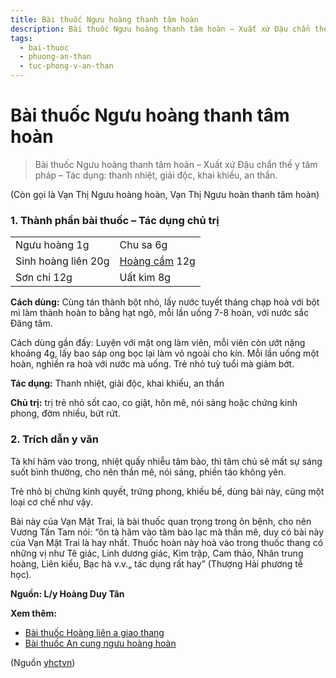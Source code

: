 ```yaml
---
title: Bài thuốc Ngưu hoàng thanh tâm hoàn
description: Bài thuốc Ngưu hoàng thanh tâm hoàn – Xuất xứ Đậu chẩn thế y tâm pháp – Tác dụng- thanh nhiệt, giải độc, khai khiếu, an thần.
tags:
  - bai-thuoc
  - phuong-an-than
  - tuc-phong-v-an-than
---
```


# Bài thuốc Ngưu hoàng thanh tâm hoàn 

> Bài thuốc Ngưu hoàng thanh tâm hoàn – Xuất xứ Đậu chẩn thế y tâm pháp – Tác dụng: thanh nhiệt, giải độc, khai khiếu, an thần.

(Còn gọi là Vạn Thị Ngưu hoàng hoàn, Vạn Thị Ngưu hoàn thanh tâm hoàn)

### 1. Thành phần bài thuốc – Tác dụng chủ trị

|  |  |
| --- | --- |
| Ngưu hoàng 1g | Chu sa 6g |
| Sinh hoàng liên 20g | [Hoàng cầm](/yhctvn/vi-thuoc-hoang-cam/) 12g |
| Sơn chi 12g | Uất kim 8g |

**Cách dùng:** Cùng tán thành bột nhỏ, lấy nước tuyết tháng chạp hoà với bột mì làm thành hoàn to bằng hạt ngô, mỗi lần uống 7-8 hoàn, với nước sắc Đăng tâm.

Cách dùng gần đấy: Luyện với mật ong làm viên, mỗi viên còn ướt nặng khoảng 4g, lấy bao sáp ong bọc lại làm vỏ ngoài cho kín. Mỗi lần uống một hoàn, nghiền ra hoà với nước mà uống. Trẻ nhỏ tuỳ tuổi mà giảm bớt.

**Tác dụng:** Thanh nhiệt, giải độc, khai khiếu, an thần

**Chủ trị:** trị trẻ nhỏ sốt cao, co giật, hôn mê, nói sảng hoặc chứng kinh phong, đờm nhiều, bứt rứt.

### 2. Trích dẫn y văn

Tà khí hãm vào trong, nhiệt quấy nhiễu tâm bào, thì tâm chủ sẽ mất sự sáng suốt bình thường, cho nên thần mê, nói sảng, phiền táo không yên.

Trẻ nhỏ bị chứng kinh quyết, trứng phong, khiếu bế, dùng bài này, cũng một loại cơ chế như vậy.

Bài này của Vạn Mật Trai, là bài thuốc quan trọng trong ôn bệnh, cho nên Vương Tấn Tam nói: “ôn tà hãm vào tâm bào lạc mà thần mê, duy có bài này của Vạn Mật Trai là hay nhất. Thuốc hoàn này hoà vào trong thuốc thang có những vị như Tê giác, Linh dương giác, Kim trập, Cam thảo, Nhân trung hoàng, Liên kiểu, Bạc hà v.v.„ tác dụng rất hay” (Thượng Hải phương tễ học).

**Nguồn: L/y Hoàng Duy Tân**

**Xem thêm:**

* [Bài thuốc Hoàng liên a giao thang](/yhctvn/bai-thuoc-hoang-lien-a-giao-thang/)
* [Bài thuốc An cung ngưu hoàng hoàn](/yhctvn/bai-thuoc-an-cung-nguu-hoang-hoan/)

(Nguồn <a href="https://yhctvn.com/bai-thuoc-nguu-hoang-thanh-tam-hoan/" target="_blank">yhctvn</a>)
